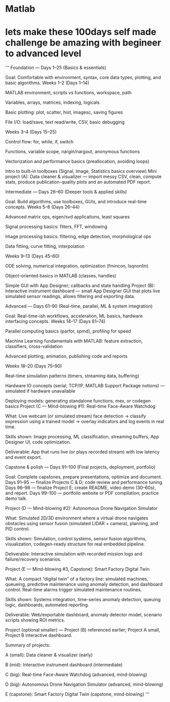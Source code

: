 # Matlab
# lets make these 100days self made challenge be amazing with begineer to advanced level
'''
Foundation — Days 1–25 (Basics & essentials)

Goal: Comfortable with environment, syntax, core data types, plotting, and basic algorithms.
Weeks 1–2 (Days 1–14)

MATLAB environment, scripts vs functions, workspace, path

Variables, arrays, matrices, indexing, logicals

Basic plotting: plot, scatter, hist, imagesc, saving figures

File I/O: load/save, text read/write, CSV, basic debugging

Weeks 3–4 (Days 15–25)

Control flow: for, while, if, switch

Functions, variable scope, nargin/nargout, anonymous functions

Vectorization and performance basics (preallocation, avoiding loops)

Intro to built-in toolboxes (Signal, Image, Statistics basics overview)
Mini project (A): Data cleaner & visualizer — import messy CSV, clean, compute stats, produce publication-quality plots and an automated PDF report.

Intermediate — Days 26–60 (Deeper tools & applied skills)

Goal: Build algorithms, use toolboxes, GUIs, and introduce real-time concepts.
Weeks 5–8 (Days 26–44)

Advanced matrix ops, eigen/svd applications, least squares

Signal processing basics: filters, FFT, windowing

Image processing basics: filtering, edge detection, morphological ops

Data fitting, curve fitting, interpolation

Weeks 9–13 (Days 45–60)

ODE solving, numerical integration, optimization (fmincon, lsqnonlin)

Object-oriented basics in MATLAB (classes, handles)

Simple GUI with App Designer; callbacks and state handling
Project (B): Interactive instrument dashboard — small App Designer GUI that plots live simulated sensor readings, allows filtering and exporting data.

Advanced — Days 61–90 (Real-time, parallel, ML & system integration)

Goal: Real-time-ish workflows, acceleration, ML basics, hardware interfacing concepts.
Weeks 14–17 (Days 61–74)

Parallel computing basics (parfor, spmd), profiling for speed

Machine Learning fundamentals with MATLAB: feature extraction, classifiers, cross-validation

Advanced plotting, animation, publishing code and reports

Weeks 18–20 (Days 75–90)

Real-time simulation patterns (timers, streaming data, buffering)

Hardware IO concepts (serial, TCP/IP, MATLAB Support Package notions) — simulated if hardware unavailable

Deploying models: generating standalone functions, mex, or codegen basics
Project (C — Mind-blowing #1): Real-time Face-Aware Watchdog

What: Live webcam (or simulated stream) face detection → classify expression using a trained model → overlay indicators and log events in real time.

Skills shown: Image processing, ML classification, streaming buffers, App Designer UI, code optimization.

Deliverable: App that runs live (or plays recorded stream) with low latency and event export.

Capstone & polish — Days 91–100 (Final projects, deployment, portfolio)

Goal: Complete capstones, prepare presentations, optimize and document.
Days 91–95 — finalize Projects C & D; code review and performance tuning.
Days 96–98 — finalize Project E; create README, video demo (30–60s), and report.
Days 99–100 — portfolio website or PDF compilation; practice demo talk.

Project (D — Mind-blowing #2): Autonomous Drone Navigation Simulator

What: Simulated 2D/3D environment where a virtual drone navigates obstacles using sensor fusion (simulated LIDAR + camera), planning, and PID control.

Skills shown: Simulation, control systems, sensor fusion algorithms, visualization, codegen-ready structure for real embedded pipeline.

Deliverable: Interactive simulation with recorded mission logs and failure/recovery scenarios.

Project (E — Mind-blowing #3, Capstone): Smart Factory Digital Twin

What: A compact “digital twin” of a factory line: simulated machines, queueing, predictive maintenance using anomaly detection, and dashboard control. Real-time alarms trigger simulated maintenance routines.

Skills shown: Systems integration, time-series anomaly detection, queuing logic, dashboards, automated reporting.

Deliverable: Web/exportable dashboard, anomaly detector model, scenario scripts showing ROI metrics.

Project (optional smaller) — Project (B) referenced earlier; Project A small, Project B interactive dashboard.

Summary of projects:

A (small): Data cleaner & visualizer (early)

B (mid): Interactive instrument dashboard (intermediate)

C (big): Real-time Face-Aware Watchdog (advanced, mind-blowing)

D (big): Autonomous Drone Navigation Simulator (advanced, mind-blowing)

E (capstone): Smart Factory Digital Twin (capstone, mind-blowing)
'''
